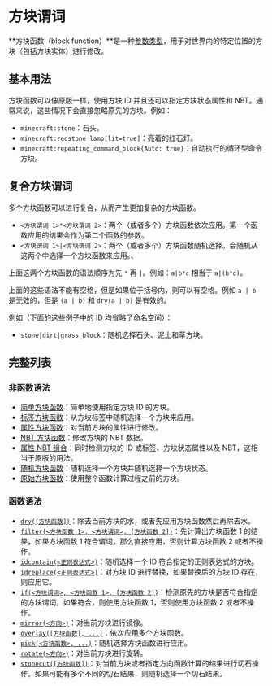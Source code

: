 # 方块谓词

**方块函数（block function）**是一种[参数类型](../zh.md)，用于对世界内的特定位置的方块（包括方块实体）进行修改。

## 基本用法

方块函数可以像原版一样，使用方块 ID 并且还可以指定方块状态属性和 NBT。通常来说，这些情况下会直接忽略原先的方块。例如：

- `minecraft:stone`：石头。
- `minecraft:redstone_lamp[lit=true]`：亮着的红石灯。
- `minecraft:repeating_command_block{Auto: true}`：自动执行的循环型命令方块。

## 复合方块谓词

多个方块函数可以进行复合，从而产生更加复杂的方块函数。

- `<方块谓词 1>*<方块谓词 2>`：两个（或者多个）方块函数依次应用。第一个函数应用的结果会作为第二个函数的参数。
- `<方块谓词 1>|<方块谓词 2>`：两个（或者多个）方块函数随机选择。会随机从这两个中选择一个方块函数来应用。、

上面这两个方块函数的语法顺序为先 `*` 再 `|`。例如：`a|b*c` 相当于 `a|(b*c)`。

上面的这些语法不能有空格，但是如果位于括号内，则可以有空格。例如 `a | b` 是无效的，但是 `(a | b)` 和 `dry(a | b)` 是有效的。

例如（下面的这些例子中的 ID 均省略了命名空间）：

- `stone|dirt|grass_block`：随机选择石头、泥土和草方块。

## 完整列表

### 非函数语法

- [简单方块函数](simple/zh.md)：简单地使用指定方块 ID 的方块。
- [标签方块函数](tag/zh.md)：从方块标签中随机选择一个方块来应用。
- [属性方块函数](properties/zh.md)：对当前方块的属性进行修改。
- [NBT 方块函数](nbt/zh.md)：修改方块的 NBT 数据。
- [属性 NBT 组合](property_nbt_combination/zh.md)：同时检测方块的 ID 或标签、方块状态属性以及 NBT，这相当于原版的用法。
- [随机方块函数](random/zh.md)：随机选择一个方块并随机选择一个方块状态。
- [原始方块函数](use_original/zh.md)：使用整个函数计算过程之前的方块。

### 函数语法

- [`dry([方块函数])`](dry/zh.md)：除去当前方块的水，或者先应用方块函数然后再除去水。
- [`filter(<方块函数 1>, <方块谓词>, [方块函数 2])`](filter/zh.md)：先计算出方块函数 1 的结果，如果方块函数 1 符合谓词，那么直接应用，否则计算方块函数 2 或者不操作。
- [`idcontain(<正则表达式>)`](idcontain/zh.md)：随机选择一个 ID 符合指定的正则表达式的方块。
- [`idreplace(<正则表达式>)`](idreplace/zh.md)：对方块 ID 进行替换，如果替换后的方块 ID 存在，则应用它。
- [`if(<方块谓词>, <方块函数 1>, [方块函数 2])`](conditional/zh.md)：检测原先的方块是否符合指定的方块谓词，如果符合，则使用方块函数 1，否则使用方块函数 2 或者不操作。
- [`mirror(<方向>)`](mirror/zh.md)：对当前方块进行镜像。
- [`overlay([方块函数], ...)`](overlay/zh.md)：依次应用多个方块函数。
- [`pick(<方块函数>, ...)`](pick/zh.md)：随机选择方块函数进行应用。
- [`rotate(<方向>)`](rotate/zh.md)：对当前方块进行旋转。
- [`stonecut([方块函数])`](stonecut/zh.md)：对当前方块或者指定方向函数计算的结果进行切石操作。如果可能有多个不同的切石结果，则随机选择一个切石结果。